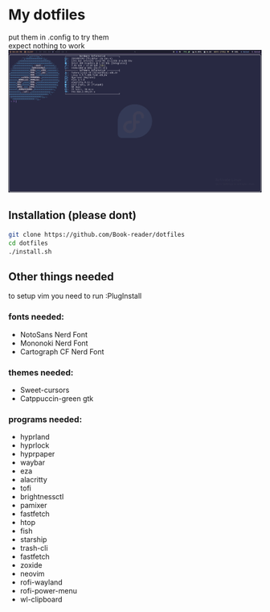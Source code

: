 # My dotfiles
put them in .config to try them<br>
expect nothing to work
![a screenhot of the desktop](./screenshot.png)

## Installation (please dont)
```sh
git clone https://github.com/Book-reader/dotfiles
cd dotfiles
./install.sh
```

## Other things needed
to setup vim you need to run :PlugInstall

### fonts needed:
 - NotoSans Nerd Font
 - Mononoki Nerd Font
 - Cartograph CF Nerd Font

### themes needed:
 - Sweet-cursors
 - Catppuccin-green gtk

### programs needed:
 - hyprland
 - hyprlock
 - hyprpaper
 - waybar
 - eza
 - alacritty
 - tofi
 - brightnessctl
 - pamixer
 - fastfetch
 - htop
 - fish
 - starship
 - trash-cli
 - fastfetch
 - zoxide
 - neovim
 - rofi-wayland
 - rofi-power-menu
 - wl-clipboard

